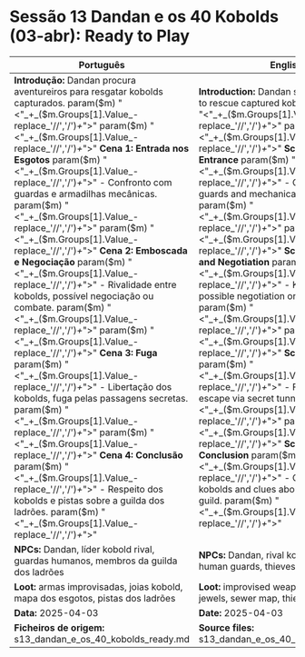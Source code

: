 # Sessão 13  Dandan e os 40 Kobolds (03-abr): Ready to Play

| Português | English |
|-----------|---------|
| **Introdução:** Dandan procura aventureiros para resgatar kobolds capturados. param($m) "<"_+_($m.Groups[1].Value_-replace_'//','/')_+_">"  param($m) "<"_+_($m.Groups[1].Value_-replace_'//','/')_+_">" **Cena 1: Entrada nos Esgotos** param($m) "<"_+_($m.Groups[1].Value_-replace_'//','/')_+_">" - Confronto com guardas e armadilhas mecânicas. param($m) "<"_+_($m.Groups[1].Value_-replace_'//','/')_+_">"  param($m) "<"_+_($m.Groups[1].Value_-replace_'//','/')_+_">" **Cena 2: Emboscada e Negociação** param($m) "<"_+_($m.Groups[1].Value_-replace_'//','/')_+_">" - Rivalidade entre kobolds, possível negociação ou combate. param($m) "<"_+_($m.Groups[1].Value_-replace_'//','/')_+_">"  param($m) "<"_+_($m.Groups[1].Value_-replace_'//','/')_+_">" **Cena 3: Fuga** param($m) "<"_+_($m.Groups[1].Value_-replace_'//','/')_+_">" - Libertação dos kobolds, fuga pelas passagens secretas. param($m) "<"_+_($m.Groups[1].Value_-replace_'//','/')_+_">"  param($m) "<"_+_($m.Groups[1].Value_-replace_'//','/')_+_">" **Cena 4: Conclusão** param($m) "<"_+_($m.Groups[1].Value_-replace_'//','/')_+_">" - Respeito dos kobolds e pistas sobre a guilda dos ladrões. param($m) "<"_+_($m.Groups[1].Value_-replace_'//','/')_+_">"  | **Introduction:** Dandan seeks adventurers to rescue captured kobolds. param($m) "<"_+_($m.Groups[1].Value_-replace_'//','/')_+_">"  param($m) "<"_+_($m.Groups[1].Value_-replace_'//','/')_+_">" **Scene 1: Sewer Entrance** param($m) "<"_+_($m.Groups[1].Value_-replace_'//','/')_+_">" - Confrontation with guards and mechanical traps. param($m) "<"_+_($m.Groups[1].Value_-replace_'//','/')_+_">"  param($m) "<"_+_($m.Groups[1].Value_-replace_'//','/')_+_">" **Scene 2: Ambush and Negotiation** param($m) "<"_+_($m.Groups[1].Value_-replace_'//','/')_+_">" - Kobold rivalry, possible negotiation or combat. param($m) "<"_+_($m.Groups[1].Value_-replace_'//','/')_+_">"  param($m) "<"_+_($m.Groups[1].Value_-replace_'//','/')_+_">" **Scene 3: Escape** param($m) "<"_+_($m.Groups[1].Value_-replace_'//','/')_+_">" - Free the kobolds, escape via secret tunnels. param($m) "<"_+_($m.Groups[1].Value_-replace_'//','/')_+_">"  param($m) "<"_+_($m.Groups[1].Value_-replace_'//','/')_+_">" **Scene 4: Conclusion** param($m) "<"_+_($m.Groups[1].Value_-replace_'//','/')_+_">" - Gain respect from kobolds and clues about the thieves guild. param($m) "<"_+_($m.Groups[1].Value_-replace_'//','/')_+_">"  |
| **NPCs:** Dandan, líder kobold rival, guardas humanos, membros da guilda dos ladrões | **NPCs:** Dandan, rival kobold leader, human guards, thieves guild members |
| **Loot:** armas improvisadas, joias kobold, mapa dos esgotos, pistas dos ladrões | **Loot:** improvised weapons, kobold jewels, sewer map, thieves clues |
| **Data:** 2025-04-03 | **Date:** 2025-04-03 |
| **Ficheiros de origem:** s13_dandan_e_os_40_kobolds_ready.md | **Source files:** s13_dandan_e_os_40_kobolds_ready.md |

























